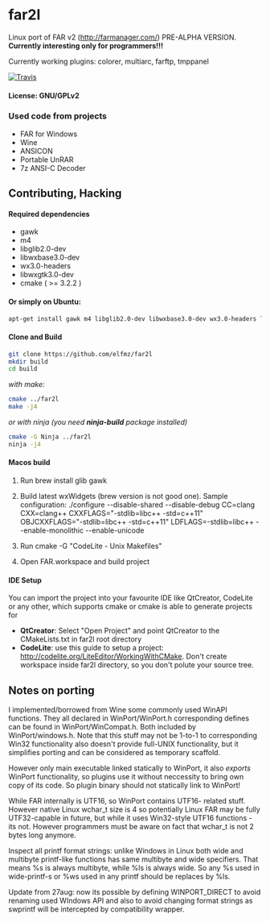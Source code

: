 # far2l
Linux port of FAR v2 (http://farmanager.com/)
PRE-ALPHA VERSION.
**Currently interesting only for programmers!!!**

Currently working plugins: colorer, multiarc, farftp, tmppanel

[![Travis](https://img.shields.io/travis/elfmz/far2l.svg)](https://travis-ci.org/elfmz/far2l)

#### License: GNU/GPLv2<br>

### Used code from projects

* FAR for Windows
* Wine
* ANSICON
* Portable UnRAR
* 7z ANSI-C Decoder

## Contributing, Hacking
#### Required dependencies

* gawk
* m4
* libglib2.0-dev
* libwxbase3.0-dev
* wx3.0-headers
* libwxgtk3.0-dev
* cmake ( >= 3.2.2 )

#### Or simply on Ubuntu:
``` sh
apt-get install gawk m4 libglib2.0-dev libwxbase3.0-dev wx3.0-headers libwxgtk3.0-dev cmake
```

#### Clone and Build

``` sh
git clone https://github.com/elfmz/far2l
mkdir build
cd build
```
_with make:_
``` sh
cmake ../far2l
make -j4
``` 
_or with ninja (you need **ninja-build** package installed)_
``` sh
cmake -G Ninja ../far2l
ninja -j4
```

#### Macos build

1. Run brew install glib gawk

2. Build latest wxWidgets (brew version is not good one).
Sample configuration: ./configure --disable-shared --disable-debug CC=clang CXX=clang++ CXXFLAGS="-stdlib=libc++ -std=c++11" OBJCXXFLAGS="-stdlib=libc++ -std=c++11" LDFLAGS=-stdlib=libc++ --enable-monolithic --enable-unicode

3. Run cmake -G "CodeLite - Unix Makefiles"

4. Open FAR.workspace and build project

#### IDE Setup
You can import the project into your favourite IDE like QtCreator, CodeLite or any other, which supports cmake or cmake is able to generate projects for

 * **QtCreator**: Select "Open Project" and point QtCreator to the CMakeLists.txt in far2l root directory
 * **CodeLite**: use this guide to setup a project: http://codelite.org/LiteEditor/WorkingWithCMake. Don't create workspace inside far2l directory, so you don't polute your source tree.






## Notes on porting

I implemented/borrowed from Wine some commonly used WinAPI functions. They all declared in WinPort/WinPort.h corresponding defines can be found in WinPort/WinCompat.h. Both included by WinPort/windows.h. Note that this stuff may not be 1-to-1 to corresponding Win32 functionality also doesn't provide full-UNIX functionality, but it simplifies porting and can be considered as temporary scaffold.

However only main executable linked statically to WinPort, it also _exports_ WinPort functionality, so plugins use it without neccessity to bring own copy of its code. So plugin binary should not statically link to WinPort!

While FAR internally is UTF16, so WinPort contains UTF16- related stuff. However native Linux wchar_t size is 4 so potentially Linux FAR may be fully UTF32-capable in future, but while it uses Win32-style UTF16 functions - its not. However programmers must be aware on fact that wchar_t is not 2 bytes long anymore.

Inspect all printf format strings: unlike Windows in Linux both wide and multibyte printf-like functions has same multibyte and wide specifiers. That means %s is always multibyte, while %ls is always wide. So any %s used in wide-printf-s or %ws used in any printf should be replaces by %ls.

Update from 27aug: now its possible by defining WINPORT_DIRECT to avoid renaming used WIndows API and also to avoid changing format strings as swprintf will be intercepted by compatibility wrapper.

